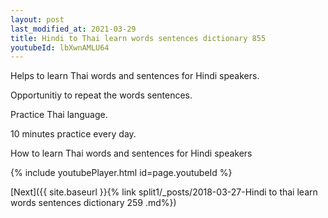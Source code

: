 ```yaml
---
layout: post
last_modified_at: 2021-03-29
title: Hindi to Thai learn words sentences dictionary 855 
youtubeId: lbXwnAMLU64
---
```

 
 
Helps to learn Thai words and sentences for Hindi speakers.

Opportunitiy to repeat the words sentences. 

Practice Thai language. 
 
10 minutes practice every day. 
 
How to learn Thai words and sentences for Hindi speakers 
 
{% include youtubePlayer.html id=page.youtubeId %}
 
 
[Next]({{ site.baseurl }}{% link  split1/_posts/2018-03-27-Hindi to thai learn words sentences dictionary 259 .md%})
 
